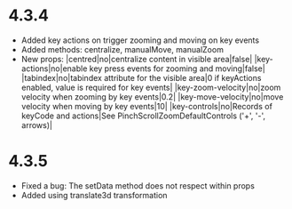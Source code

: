 # 4.3.4
- Added key actions on trigger zooming and moving on key events
- Added methods: centralize, manualMove, manualZoom
- New props: 
|centred|no|centralize content in visible area|false|
|key-actions|no|enable key press events for zooming and moving|false|
|tabindex|no|tabindex attribute for the visible area|0 if keyActions enabled, value is required for key events|
|key-zoom-velocity|no|zoom velocity when zooming by key events|0.2|
|key-move-velocity|no|move velocity when moving by key events|10|
|key-controls|no|Records of keyCode and actions|See PinchScrollZoomDefaultControls ('+', '-', arrows)|

# 4.3.5
- Fixed a bug: The setData method does not respect within props
- Added using translate3d transformation